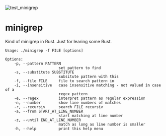 ![test_minigrep](https://github.com/sdoerig/minigrep/workflows/test_minigrep/badge.svg?branch=master&event=push)

# minigrep
Kind of minigrep in Rust. Just for learing some Rust.

```
Usage: ./minigrep -f FILE [options]

Options:
    -p, --pattern PATTERN
                        set pattern to find
    -s, --substitute SUBSTITUTE
                        subsitute pattern with this
    -f, --file FILE     file to search pattern in
    -i, --insensitive   case insensitive matching - not valued in case of a
                        regex pattern
    -e, --regex         interpret pattern as regular expression
    -n, --number        show line numbers of matches
    -r, --recursiv      search FILE recursiv
    -a, --from START_AT_LINE_NUMBER
                        start matching at line number
    -z, --until END_AT_LINE_NUMBER
                        match as long as line number is smaller
    -h, --help          print this help menu
```
